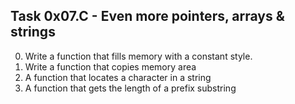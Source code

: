 ## Task 0x07.C - Even more pointers, arrays & strings
  0. Write a function that fills memory with a constant style.
  1. Write a function that copies memory area
  2. A function that locates a character in a string
  3. A function that gets the length of a prefix substring

